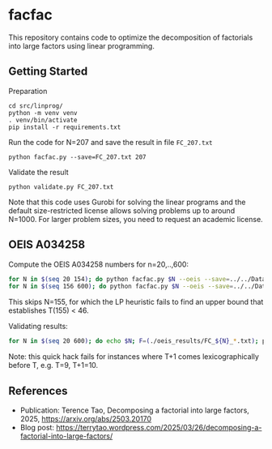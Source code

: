 # facfac

This repository contains code to optimize the decomposition of factorials into large factors
using linear programming.


## Getting Started

Preparation
```
cd src/linprog/
python -m venv venv
. venv/bin/activate
pip install -r requirements.txt
```

Run the code for N=207 and save the result in file `FC_207.txt`
```
python facfac.py --save=FC_207.txt 207
```

Validate the result
```
python validate.py FC_207.txt
```

Note that this code uses Gurobi for solving the linear programs and the default size-restricted
license allows solving problems up to around N=1000. For larger problem sizes, you need to request
an academic license.


## OEIS A034258

Compute the OEIS A034258 numbers for n=20,..,600:
```bash
for N in $(seq 20 154); do python facfac.py $N --oeis --save=../../Data/oeis_results/; if [ $? -ne 0 ]; then break; fi done
for N in $(seq 156 600); do python facfac.py $N --oeis --save=../../Data/oeis_results/; if [ $? -ne 0 ]; then break; fi done
```
This skips N=155, for which the LP heuristic fails to find an upper bound that establishes T(155) < 46.

Validating results:
```bash
for N in $(seq 20 600); do echo $N; F=(./oeis_results/FC_${N}_*.txt); python validate.py --check-num-factors ${F[0]}; if [ $? -ne 0 ]; then break; fi; python validate.py ${F[1]}; done
```
Note: this quick hack fails for instances where T+1 comes lexicographically before T, e.g. T=9, T+1=10.


## References

 - Publication: Terence Tao, Decomposing a factorial into large factors, 2025, https://arxiv.org/abs/2503.20170
 - Blog post: https://terrytao.wordpress.com/2025/03/26/decomposing-a-factorial-into-large-factors/

